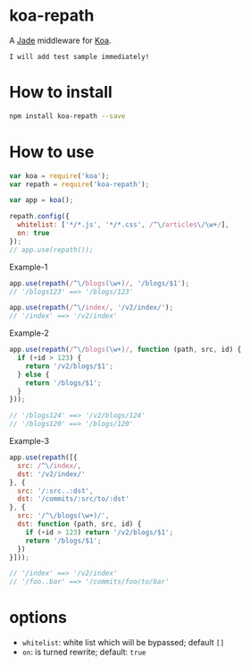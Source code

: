 # koa-repath

A [Jade](http://jade-lang.com/) middleware for [Koa](http://koajs.com/).

`I will add test sample immediately!`

# How to install

```bash
npm install koa-repath --save
```

# How to use

```javascript
var koa = require('koa');
var repath = require('koa-repath');

var app = koa();

repath.config({
  whitelist: ['*/*.js', '*/*.css', /^\/articles\/\w+/],
  on: true
});
// app.use(repath());

```

Example-1

```javascript
app.use(repath(/^\/blogs(\w+)/, '/blogs/$1');
// '/blogs123' ==> '/blogs/123'

app.use(repath(/^\/index/, '/v2/index/');
// '/index' ==> '/v2/index'
```

Example-2

```javascript
app.use(repath(/^\/blogs(\w+)/, function (path, src, id) {
  if (+id > 123) {
    return '/v2/blogs/$1';
  } else {
    return '/blogs/$1';
  }
}));

// '/blogs124' ==> '/v2/blogs/124'
// '/blogs120' ==> '/blogs/120'
```

Example-3

```javascript
app.use(repath([{
  src: /^\/index/,
  dst: '/v2/index/'
}, {
  src: '/:src..:dst',
  dst: '/commits/:src/to/:dst'
}, {
  src: '/^\/blogs(\w+)/',
  dst: function (path, src, id) {
    if (+id > 123) return '/v2/blogs/$1';
    return '/blogs/$1';
  })
}]));

// '/index' ==> '/v2/index'
// '/foo..bar' ==> '/commits/foo/to/bar'
```

# options

- `whitelist`: white list which will be bypassed; default `[]`
- `on`: is turned rewrite; default: `true`

